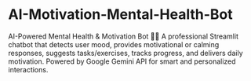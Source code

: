 # AI-Motivation-Mental-Health-Bot
AI-Powered Mental Health &amp; Motivation Bot 🤖💡 A professional Streamlit chatbot that detects user mood, provides motivational or calming responses, suggests tasks/exercises, tracks progress, and delivers daily motivation. Powered by Google Gemini API for smart and personalized interactions.
